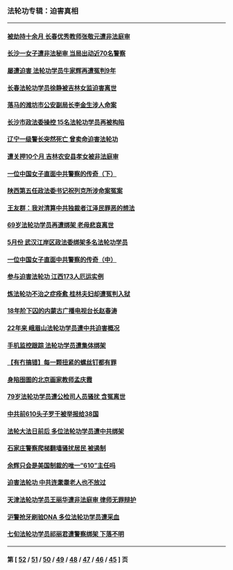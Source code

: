 ### 法轮功专辑：迫害真相
---
#### [被劫持十余月 长春优秀教师张敬元遭非法庭审](../../pages/nf4379/n12998678.md) 
#### [长沙一女子遭非法秘审 当局出动近70名警察](../../pages/nf4379/n12996085.md) 
#### [屡遭迫害 法轮功学员牛家辉再遭冤判9年](../../pages/nf4379/n12995918.md) 
#### [长春法轮功学员徐静被吉林女监迫害离世](../../pages/nf4379/n12996729.md) 
#### [落马的潍坊市公安副局长李金生涉人命案](../../pages/nf4379/n12993922.md) 
#### [长沙市政法委操控 15名法轮功学员再被构陷](../../pages/nf4379/n12993415.md) 
#### [辽宁一级警长突然死亡 曾卖命迫害法轮功](../../pages/nf4379/n12991582.md) 
#### [遭关押10个月 吉林农安县孝女被非法庭审](../../pages/nf4379/n12991125.md) 
#### [一位中国女子直面中共警察的传奇（下）](../../pages/nf4379/n12989706.md) 
#### [陕西第五任政法委书记祝列克所涉命案冤案](../../pages/nf4379/n12988803.md) 
#### [王友群：我对清算中共独裁者江泽民罪恶的想法](../../pages/nf4379/n12990272.md) 
#### [69岁法轮功学员再遭绑架 老母悲哀离世](../../pages/nf4379/n12988169.md) 
#### [5月份 武汉江岸区政法委绑架多名法轮功学员](../../pages/nf4379/n12988190.md) 
#### [一位中国女子直面中共警察的传奇（中）](../../pages/nf4379/n12987620.md) 
#### [参与迫害法轮功 江西173人厄运实例](../../pages/nf4379/n12986119.md) 
#### [炼法轮功不治之症痊愈 桂林夫妇却遭冤判入狱](../../pages/nf4379/n12985744.md) 
#### [18年阶下囚的内蒙古广播电视台长赵春涛](../../pages/nf4379/n12980249.md) 
#### [22年来 峨眉山法轮功学员遭中共迫害概况](../../pages/nf4379/n12974308.md) 
#### [手机监控跟踪 法轮功学员遭集体绑架](../../pages/nf4379/n12977989.md) 
#### [【有冇搞错】每一颗扭紧的螺丝钉都有罪](../../pages/nf4379/n12977983.md) 
#### [身陷囹圄的北京画家教师孟庆霞](../../pages/nf4379/n12977437.md) 
#### [79岁法轮功学员遭公检司人员骚扰 含冤离世](../../pages/nf4379/n12976879.md) 
#### [中共前610头子罗干被举报给38国](../../pages/nf4379/n12975419.md) 
#### [法轮大法日前后 多位法轮功学员遭中共绑架](../../pages/nf4379/n12970047.md) 
#### [石家庄警察爬梯翻墙骚扰居民 被遏制](../../pages/nf4379/n12974162.md) 
#### [余辉只会是美国制裁的唯一“610”主任吗](../../pages/nf4379/n12972837.md) 
#### [迫害法轮功 中共连耄耋老人也不放过](../../pages/nf4379/n12972320.md) 
#### [天津法轮功学员王丽华遭非法庭审 律师无罪辩护](../../pages/nf4379/n12971731.md) 
#### [沪警抢牙刷验DNA 多位法轮功学员遭采血](../../pages/nf4379/n12969218.md) 
#### [七旬法轮功学员祁丽君遭警察绑架 下落不明](../../pages/nf4379/n12958701.md) 

---
#### 第 [ [52](./52.md) / [51](./51.md) / [50](./50.md) / [49](./49.md) / [48](./48.md) / [47](./47.md) / [46](./46.md) / [45](./45.md) ] 页
